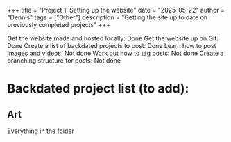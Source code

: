 +++
title = "Project 1: Setting up the website"
date = "2025-05-22"
author = "Dennis"
tags = ["Other"]
description = "Getting the site up to date on previously completed projects"
+++

Get the website made and hosted locally: Done
Get the website up on Git: Done
Create a list of backdated projects to post: Done
Learn how to post images and videos: Not done
Work out how to tag posts: Not done
Create a branching structure for posts: Not done


# Backdated project list (to add):

## Art
Everything in the folder 